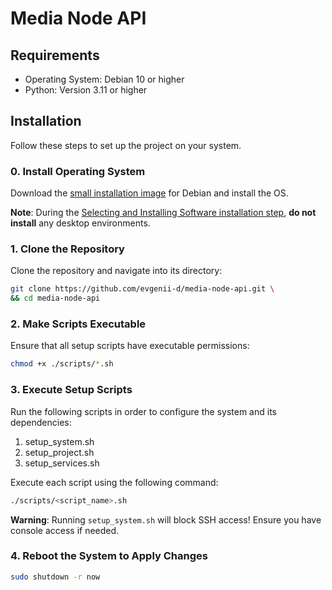 # Media Node API

## Requirements

* Operating System: Debian 10 or higher
* Python: Version 3.11 or higher

## Installation

Follow these steps to set up the project on your system.

### 0. Install Operating System

Download the [small installation image][1] for Debian and install the OS.

**Note**:
During the [Selecting and Installing Software installation step][2],
**do not install** any desktop environments.

### 1. Clone the Repository

Clone the repository and navigate into its directory:

```bash
git clone https://github.com/evgenii-d/media-node-api.git \
&& cd media-node-api
```

### 2. Make Scripts Executable

Ensure that all setup scripts have executable permissions:

```bash
chmod +x ./scripts/*.sh
```

### 3. Execute Setup Scripts

Run the following scripts in order to configure the system
and its dependencies:

1) setup_system.sh
2) setup_project.sh
3) setup_services.sh

Execute each script using the following command:

```bash
./scripts/<script_name>.sh
```

**Warning**: Running `setup_system.sh` will block SSH access!
Ensure you have console access if needed.

### 4. Reboot the System to Apply Changes

```bash
sudo shutdown -r now
```

[1]: https://www.debian.org/distrib/netinst
[2]: https://www.debian.org/releases/stable/i386/ch06s03#pkgsel
